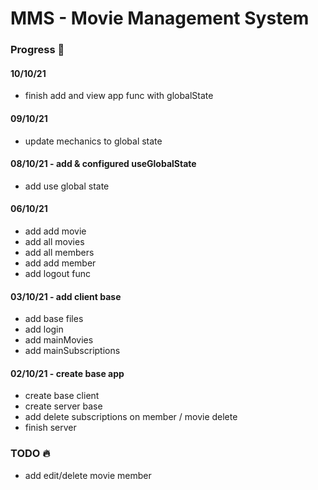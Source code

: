 # MMS - Movie Management System

### Progress 💪
#### 10/10/21
* finish add and view app func with globalState

#### 09/10/21
* update mechanics to global state

#### 08/10/21 - add & configured useGlobalState
* add use global state

#### 06/10/21
* add add movie
* add all movies 
* add all members
* add add member
* add logout func

#### 03/10/21 - add client base
* add base files
* add login
* add mainMovies
* add mainSubscriptions

#### 02/10/21 - create base app
* create base client
* create server base
* add delete subscriptions on member / movie delete
* finish server

### TODO 🔥
* add edit/delete movie member
